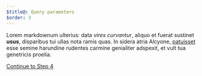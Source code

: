```yaml
---
$title@: Query parameters
$order: 3
---
```

Lorem markdownum ulterius: data *vires curvantur*, aliquo et fuerat sustinet
**usus**, disparibus tui ullas nota ramis quas. In sidera atria Alcyone,
[patuisset](http://www.wtfpl.net/) esse semine harundine rudentes carmine
genialiter adspexit, et vult tua genetricis proelia.

<p class="white"><a class="ampstart-btn right" href="/docs/tutorials/plug/pagination">Continue to Step 4</a></p>

